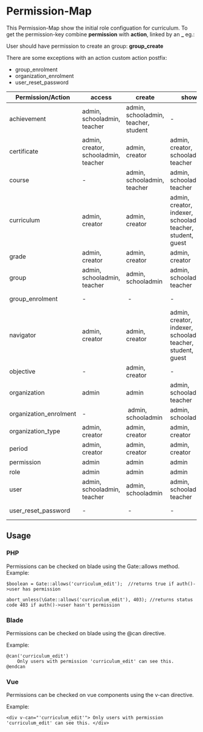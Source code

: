 # Permission-Map

This Permission-Map show the initial role configuation for curriculum.
To get the permission-key combine **permission** with **action**, linked by an **_** eg.:

User should have permission to create an group: **group_create**

There are some exceptions with an action custom action postfix:
- group_enrolment
- organization_enrolment
- user_reset_password

Permission/Action  | access | create | show | edit | delete | -
-----------------  | ------ | ---- | ------ | ---- | ------ | -
achievement  | admin, schooladmin, teacher | admin, schooladmin, teacher, student | - | - | -  
certificate  | admin, creator, schooladmin, teacher | admin, creator | admin, creator, schooladmin, teacher | admin, creator | admin, creator
course | - | admin, schooladmin, teacher | admin, schooladmin, teacher | admin, schooladmin, teacher | admin, schooladmin, teacher
curriculum | admin, creator| admin, creator | admin, creator, indexer, schooladmin, teacher, student, guest | admin, creator | admin, creator
grade | admin, creator  | admin, creator | admin, creator | admin, creator | admin, creator
group | admin, schooladmin, teacher | admin, schooladmin | admin, schooladmin, teacher | admin, schooladmin | admin, schooladmin
group_enrolment | - | - | - | - | - | admin, schooladmin
navigator | admin, creator | admin, creator | admin, creator, indexer, schooladmin, teacher, student, guest | admin, creator | admin, creator
objective | - | admin, creator | - | admin, creator | admin, creator
organization | admin | admin | admin, schooladmin, teacher | admin | admin
organization_enrolment | - | admin, schooladmin | admin, schooladmin | admin, schooladmin | -
organization_type  | admin, creator | admin, creator | admin, creator | admin, creator | admin, creator
period | admin, creator  | admin, creator | admin, creator | admin, creator | admin, creator | admin, creator
permission | admin | admin | admin | admin | admin
role | admin  | admin | admin | admin | admin
user | admin, schooladmin, teacher | admin, schooladmin | admin, schooladmin, teacher | admin, schooladmin, teacher | admin, schooladmin
user_reset_password | - | - | - | - | - | admin, schooladmin

## Usage
### PHP
Permissions can be checked on blade using the Gate::allows method.
Example:
```
$boolean = Gate::allows('curriculum_edit');  //returns true if auth()->user has permission

abort_unless(\Gate::allows('curriculum_edit'), 403); //returns status code 403 if auth()->user hasn't permission
```


### Blade
Permissions can be checked on blade using the @can directive.

Example:
```
@can('curriculum_edit')
    Only users with permission 'curriculum_edit' can see this. 
@endcan
```

### Vue
Permissions can be checked on vue components using the v-can directive.

Example:
```
<div v-can="'curriculum_edit'"> Only users with permission 'curriculum_edit' can see this. </div>
```